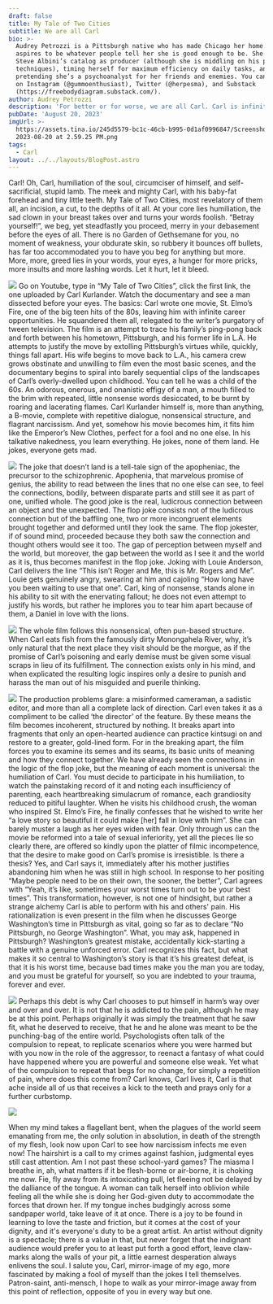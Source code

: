 ```yaml
---
draft: false
title: My Tale of Two Cities
subtitle: We are all Carl
bio: >-
  Audrey Petrozzi is a Pittsburgh native who has made Chicago her home. She
  aspires to be whatever people tell her she is good enough to be. She enjoys
  Steve Albini’s catalog as producer (although she is middling on his production
  techniques), timing herself for maximum efficiency on daily tasks, and
  pretending she’s a psychoanalyst for her friends and enemies. You can find her
  on Instagram (@gummoenthusiast), Twitter (@herpesma), and Substack
  (https://freebodydiagram.substack.com/).
author: Audrey Petrozzi
description: 'For better or for worse, we are all Carl. Carl is infinite'
pubDate: 'August 20, 2023'
imgUrl: >-
  https://assets.tina.io/245d5579-bc1c-46cb-b995-0d1af0996847/Screenshot
  2023-08-20 at 2.59.25 PM.png
tags:
  - Carl
layout: ../../layouts/BlogPost.astro
---
```


Carl! Oh, Carl, humiliation of the soul, circumciser of himself, and self-sacrificial, stupid
lamb. The meek and mighty Carl, with his baby-fat forehead and tiny little teeth. My Tale of Two
Cities, most revelatory of them all, an incision, a cut, to the depths of it all. At your core lies
humiliation, the sad clown in your breast takes over and turns your words foolish. “Betray
yourself!”, we beg, yet steadfastly you proceed, merry in your debasement before the eyes of all.
There is no Garden of Gethsemane for you, no moment of weakness, your obdurate skin, so
rubbery it bounces off bullets, has far too accommodated you to have you beg for anything but
more. More, more, greed lies in your words, your eyes, a hunger for more pricks, more insults
and more lashing words. Let it hurt, let it bleed.

![](</image9 (2).jpeg>)
Go on Youtube, type in “My Tale of Two Cities”, click the first link, the one uploaded by
Carl Kurlander. Watch the documentary and see a man dissected before your eyes. The basics:
Carl wrote one movie, St. Elmo’s Fire, one of the big teen hits of the 80s, leaving him with
infinite career opportunities. He squandered them all, relegated to the writer’s purgatory of tween
television. The film is an attempt to trace his family’s ping-pong back and forth between his
hometown, Pittsburgh, and his former life in L.A. He attempts to justify the move by extolling
Pittsburgh’s virtues while, quickly, things fall apart. His wife begins to move back to L.A., his
camera crew grows obstinate and unwilling to film even the most basic scenes, and the
documentary begins to spiral into barely sequential clips of the landscapes of Carl’s
overly-dwelled upon childhood. You can tell he was a child of the 60s. An odorous, onerous, and
onanistic effigy of a man, a mouth filled to the brim with repeated, little nonsense words
desiccated, to be burnt by roaring and lacerating flames. Carl Kurlander himself is, more than
anything, a B-movie, complete with repetitive dialogue, nonsensical structure, and flagrant
narcissism. And yet, somehow his movie becomes him, it fits him like the Emperor’s New
Clothes, perfect for a fool and no one else. In his talkative nakedness, you learn everything. He
jokes, none of them land. He jokes, everyone gets mad.

![](</image2 (2).jpeg>)
The joke that doesn’t land is a tell-tale sign of the apopheniac, the precursor to the
schizophrenic. Apophenia, that marvelous promise of genius, the ability to read between the lines
that no one else can see, to feel the connections, bodily, between disparate parts and still see it as
part of one, unified whole. The good joke is the real, ludicrous connection between an object and
the unexpected. The flop joke consists not of the ludicrous connection but of the baffling one,
two or more incongruent elements brought together and deformed until they look the same. The
flop jokester, if of sound mind, proceeded because they both saw the connection and thought
others would see it too. The gap of perception between myself and the world, but moreover, the
gap between the world as I see it and the world as it is, thus becomes manifest in the flop joke.
Joking with Louie Anderson, Carl delivers the line “This isn’t Roger and Me, this is Mr. Rogers
and Me”. Louie gets genuinely angry, swearing at him and cajoling “How long have you been
waiting to use that one”. Carl, king of nonsense, stands alone in his ability to sit with the
enervating fallout; he does not even attempt to justify his words, but rather he implores you to
tear him apart because of them, a Daniel in love with the lions.

![](</image10 (1).jpeg>)
The whole film follows this nonsensical, often pun-based structure. When Carl eats fish
from the famously dirty Monongahela River, why, it’s only natural that the next place they visit
should be the morgue, as if the promise of Carl’s poisoning and early demise must be given some
visual scraps in lieu of its fulfillment. The connection exists only in his mind, and when
explicated the resulting logic inspires only a desire to punish and harass the man out of his
misguided and puerile thinking.

![](</image7 (1).jpeg>)
The production problems glare: a misinformed cameraman, a sadistic editor, and more
than all a complete lack of direction. Carl even takes it as a compliment to be called ‘the
director’ of the feature. By these means the film becomes incoherent, structured by nothing. It
breaks apart into fragments that only an open-hearted audience can practice kintsugi on and
restore to a greater, gold-lined form. For in the breaking apart, the film forces you to examine its
semes and its seams, its basic units of meaning and how they connect together. We have already
seen the connections in the logic of the flop joke, but the meaning of each moment is universal:
the humiliation of Carl. You must decide to participate in his humiliation, to watch the
painstaking record of it and noting each insufficiency of parenting, each heartbreaking
simulacrum of romance, each grandiosity reduced to pitiful laughter. When he visits his
childhood crush, the woman who inspired St. Elmo’s Fire, he finally confesses that he wished to
write her “a love story so beautiful it could make \[her] fall in love with him”. She can barely
muster a laugh as her eyes widen with fear. Only through us can the movie be reformed into a
tale of sexual inferiority, yet all the pieces lie so clearly there, are offered so kindly upon the
platter of filmic incompetence, that the desire to make good on Carl’s promise is irresistible.
Is there a thesis? Yes, and Carl says it, immediately after his mother justifies abandoning
him when he was still in high school. In response to her positing “Maybe people need to be on
their own, the sooner, the better”, Carl agrees with “Yeah, it’s like, sometimes your worst times
turn out to be your best times”. This transformation, however, is not one of hindsight, but rather a
strange alchemy Carl is able to perform with his and others' pain. His rationalization is even
present in the film when he discusses George Washington’s time in Pittsburgh as vital, going so
far as to declare “No Pittsburgh, no George Washington”. What, you may ask, happened in
Pittsburgh? Washington’s greatest mistake, accidentally kick-starting a battle with a genuine
unforced error. Carl recognizes this fact, but what makes it so central to Washington’s story is
that it’s his greatest defeat, is that it is his worst time, because bad times make you the man you
are today, and you must be grateful for yourself, so you are indebted to your trauma, forever and
ever.

![](</image8 (2).jpeg>)
Perhaps this debt is why Carl chooses to put himself in harm’s way over and over and
over. It is not that he is addicted to the pain, although he may be at this point. Perhaps originally
it was simply the treatment that he saw fit, what he deserved to receive, that he and he alone was
meant to be the punching-bag of the entire world. Psychologists often talk of the compulsion to
repeat, to replicate scenarios where you were harmed but with you now in the role of the
aggressor, to reenact a fantasy of what could have happened where you are powerful and
someone else weak. Yet what of the compulsion to repeat that begs for no change, for simply a
repetition of pain, where does this come from? Carl knows, Carl lives it, Carl is that ache inside
all of us that receives a kick to the teeth and prays only for a further curbstomp.

![](</image6 (4).jpeg>)

When my mind takes a flagellant bent, when the plagues of the world seem emanating from me, the only solution in absolution, in death of the strength of my flesh, look now upon Carl to see how narcissism infects me even now! The hairshirt is a call to my crimes against fashion, judgmental eyes still cast attention. Am I not past these school-yard games? The miasma I breathe in, ah, what matters if it be flesh-borne or air-borne, it is choking me now. Fie, fly away from its intoxicating pull, let fleeing not be delayed by the dalliance of the tongue. A woman can talk herself into oblivion while feeling all the while she is doing her God-given duty to accommodate the forces that drown her. If my tongue inches budgingly across some sandpaper world, take leave of it at once. There is a joy to be found in learning to love the taste and friction, but it comes at the cost of your dignity, and it's everyone's duty to be a great artist. An artist without dignity is a spectacle; there is a value in that, but never forget that the indignant audience would prefer you to at least put forth a good effort, leave claw-marks along the walls of your pit, a little earnest desperation always enlivens the soul. I salute you, Carl, mirror-image of my ego, more fascinated by making a fool of myself than the jokes I tell themselves. Patron-saint, anti-mensch, I hope to walk as your mirror-image away from this point of reflection, opposite of you in every way but one.
